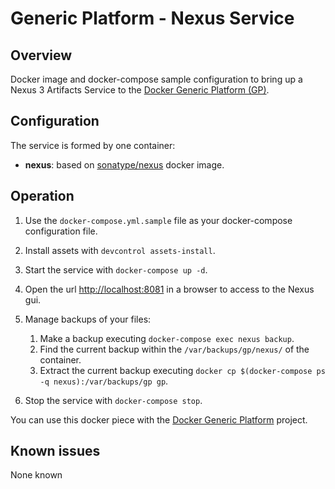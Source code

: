 # Generic Platform - Nexus Service

## Overview

Docker image and docker-compose sample configuration to bring up a Nexus 3 Artifacts Service to the [Docker Generic Platform (GP)](https://github.com/tpbtools/docker-generic-platform).

## Configuration

The service is formed by one container:

- **nexus**: based on [sonatype/nexus](https://hub.docker.com/r/sonatype/nexus/) docker image.

## Operation

1. Use the `docker-compose.yml.sample` file as your docker-compose configuration file.

2. Install assets with `devcontrol assets-install`.

3. Start the service with `docker-compose up -d`.

4. Open the url <http://localhost:8081> in a browser to access to the Nexus gui.

5. Manage backups of your files:

   1. Make a backup executing `docker-compose exec nexus backup`.
   2. Find the current backup within the `/var/backups/gp/nexus/` of the container.
   3. Extract the current backup executing `docker cp $(docker-compose ps -q nexus):/var/backups/gp gp`.

6. Stop the service with `docker-compose stop`.

You can use this docker piece with the [Docker Generic Platform](https://github.com/tpbtools/docker-generic-platform) project.

## Known issues

None known

